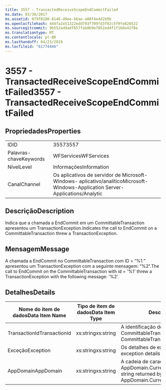 ```yaml
---
title: 3557 - TransactedReceiveScopeEndCommitFailed
ms.date: 03/30/2017
ms.assetid: 079f0188-8146-49ee-b6ae-a08f4e4d2b9b
ms.openlocfilehash: 444fa2e51322edd793f709fd3f92c5f9fe826522
ms.sourcegitcommit: 9b552addadfb57fab0b9e7852ed4f1f1b8a42f8e
ms.translationtype: MT
ms.contentlocale: pt-BR
ms.lasthandoff: 04/23/2019
ms.locfileid: "61774446"
---
```

# <a name="3557---transactedreceivescopeendcommitfailed"></a><span data-ttu-id="523d6-102">3557 - TransactedReceiveScopeEndCommitFailed</span><span class="sxs-lookup"><span data-stu-id="523d6-102">3557 - TransactedReceiveScopeEndCommitFailed</span></span>
## <a name="properties"></a><span data-ttu-id="523d6-103">Propriedades</span><span class="sxs-lookup"><span data-stu-id="523d6-103">Properties</span></span>  
  
|||  
|-|-|  
|<span data-ttu-id="523d6-104">ID</span><span class="sxs-lookup"><span data-stu-id="523d6-104">ID</span></span>|<span data-ttu-id="523d6-105">3557</span><span class="sxs-lookup"><span data-stu-id="523d6-105">3557</span></span>|  
|<span data-ttu-id="523d6-106">Palavras-chave</span><span class="sxs-lookup"><span data-stu-id="523d6-106">Keywords</span></span>|<span data-ttu-id="523d6-107">WFServices</span><span class="sxs-lookup"><span data-stu-id="523d6-107">WFServices</span></span>|  
|<span data-ttu-id="523d6-108">Nível</span><span class="sxs-lookup"><span data-stu-id="523d6-108">Level</span></span>|<span data-ttu-id="523d6-109">Informações</span><span class="sxs-lookup"><span data-stu-id="523d6-109">Information</span></span>|  
|<span data-ttu-id="523d6-110">Canal</span><span class="sxs-lookup"><span data-stu-id="523d6-110">Channel</span></span>|<span data-ttu-id="523d6-111">Os aplicativos de servidor de Microsoft-Windows- aplicativo/analítico</span><span class="sxs-lookup"><span data-stu-id="523d6-111">Microsoft-Windows-Application Server-Applications/Analytic</span></span>|  
  
## <a name="description"></a><span data-ttu-id="523d6-112">Descrição</span><span class="sxs-lookup"><span data-stu-id="523d6-112">Description</span></span>  
 <span data-ttu-id="523d6-113">Indica que a chamada a EndCommit em um CommittableTransaction apresentou um TransactionException.</span><span class="sxs-lookup"><span data-stu-id="523d6-113">Indicates the call to EndCommit on a CommittableTransaction threw a TransactionException.</span></span>  
  
## <a name="message"></a><span data-ttu-id="523d6-114">Mensagem</span><span class="sxs-lookup"><span data-stu-id="523d6-114">Message</span></span>  
 <span data-ttu-id="523d6-115">A chamada a EndCommit no CommittableTransaction com ID = “%1 " apresentou um TransactionException com a seguinte mensagem: “%2".</span><span class="sxs-lookup"><span data-stu-id="523d6-115">The call to EndCommit on the CommittableTransaction with id = '%1' threw a TransactionException with the following message: '%2'.</span></span>  
  
## <a name="details"></a><span data-ttu-id="523d6-116">Detalhes</span><span class="sxs-lookup"><span data-stu-id="523d6-116">Details</span></span>  
  
|<span data-ttu-id="523d6-117">Nome do item de dados</span><span class="sxs-lookup"><span data-stu-id="523d6-117">Data Item Name</span></span>|<span data-ttu-id="523d6-118">Tipo de item de dados</span><span class="sxs-lookup"><span data-stu-id="523d6-118">Data Item Type</span></span>|<span data-ttu-id="523d6-119">Descrição</span><span class="sxs-lookup"><span data-stu-id="523d6-119">Description</span></span>|  
|--------------------|--------------------|-----------------|  
|<span data-ttu-id="523d6-120">TransactionId</span><span class="sxs-lookup"><span data-stu-id="523d6-120">TransactionId</span></span>|<span data-ttu-id="523d6-121">xs:string</span><span class="sxs-lookup"><span data-stu-id="523d6-121">xs:string</span></span>|<span data-ttu-id="523d6-122">A identificação do CommittableTransaction.</span><span class="sxs-lookup"><span data-stu-id="523d6-122">The id of the CommittableTransaction.</span></span>|  
|<span data-ttu-id="523d6-123">Exceção</span><span class="sxs-lookup"><span data-stu-id="523d6-123">Exception</span></span>|<span data-ttu-id="523d6-124">xs:string</span><span class="sxs-lookup"><span data-stu-id="523d6-124">xs:string</span></span>|<span data-ttu-id="523d6-125">Os detalhes de exceção para a exceção</span><span class="sxs-lookup"><span data-stu-id="523d6-125">The exception details for the exception</span></span>|  
|<span data-ttu-id="523d6-126">AppDomain</span><span class="sxs-lookup"><span data-stu-id="523d6-126">AppDomain</span></span>|<span data-ttu-id="523d6-127">xs:string</span><span class="sxs-lookup"><span data-stu-id="523d6-127">xs:string</span></span>|<span data-ttu-id="523d6-128">A cadeia de caracteres retornada por AppDomain.CurrentDomain.FriendlyName.</span><span class="sxs-lookup"><span data-stu-id="523d6-128">The string returned by AppDomain.CurrentDomain.FriendlyName.</span></span>|
